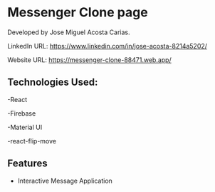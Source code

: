 # Messenger Clone page 

Developed by Jose Miguel Acosta Carias.

LinkedIn URL: https://www.linkedin.com/in/jose-acosta-8214a5202/

Website URL: https://messenger-clone-88471.web.app/

## Technologies Used:

-React

-Firebase

-Material UI

-react-flip-move


## Features

- Interactive Message Application



